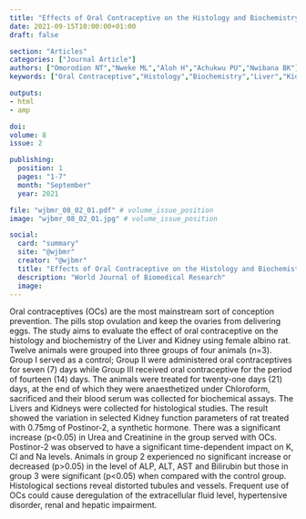 ```yaml
---
title: "Effects of Oral Contraceptive on the Histology and Biochemistry of the Liver and Kidney of Adult Female Albino Rat"
date: 2021-09-15T10:00:00+01:00
draft: false

section: "Articles"
categories: ["Journal Article"]
authors: ["Omorodion NT","Nweke ML","Aloh H","Achukwu PU","Nwibana BK"]
keywords: ["Oral Contraceptive","Histology","Biochemistry","Liver","Kidney","Albino Rat"]

outputs: 
- html
- amp

doi:
volume: 8
issue: 2

publishing:
  position: 1
  pages: "1-7"
  month: "September"
  year: 2021

file: "wjbmr_08_02_01.pdf" # volume_issue_position
image: "wjbmr_08_02_01.jpg" # volume_issue_position

social:
  card: "summary"
  site: "@wjbmr"
  creator: "@wjbmr"
  title: "Effects of Oral Contraceptive on the Histology and Biochemistry of the Liver and Kidney of Adult Female Albino Rat"
  description: "World Journal of Biomedical Research"
  image:
---
```

Oral contraceptives (OCs) are the most mainstream sort of conception prevention. The pills stop ovulation and keep the ovaries from delivering eggs. The study aims to evaluate the effect of oral contraceptive on the histology and biochemistry of the Liver and Kidney using female albino rat. Twelve animals were grouped into three groups of four animals (n=3). Group I served as a control; Group II were administered oral contraceptives for seven (7) days while Group III received oral contraceptive for the period of fourteen (14) days. The animals were treated for twenty-one days (21) days, at the end of which they were anaesthetized under Chloroform, sacrificed and their blood serum
was collected for biochemical assays. The Livers and Kidneys were collected for histological studies. The result showed the variation in selected Kidney function parameters of rat treated with 0.75mg of Postinor-2, a synthetic hormone. There was a significant increase (p<0.05) in Urea and Creatinine in the group served with OCs. Postinor-2 was observed to have a significant time-dependent impact on K, Cl and Na levels. Animals in group 2 experienced no significant increase or decreased (p>0.05) in the level of ALP, ALT, AST and Bilirubin but those in group 3 were significant (p<0.05) when compared with the control group. Histological sections reveal distorted tubules and vessels. Frequent use of OCs could cause deregulation of the extracellular fluid level, hypertensive disorder, renal and hepatic
impairment.